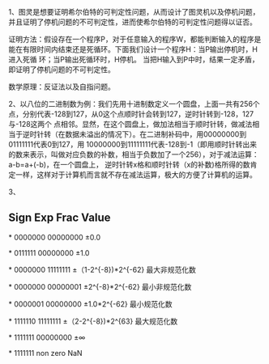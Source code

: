 1、图灵是想要证明希尔伯特的可判定性问题，从而设计了图灵机以及停机问题，并且证明了停机问题的不可判定性，进而使希尔伯特的可判定性问题得以证否。
   
   证明方法：假设存在一个程序P，对于任意输入的程序W，都能判断输入的程序是能在有限时间内结束还是死循环。下面我们设计一个程序H：当P输出停机时，H进入死循    环；当P输出死循环时，H停机。
   当把H输入到P中时，结果一定矛盾，即证明了停机问题的不可判定性。
   
   数学原理：反证法以及自指问题。
   
2、以八位的二进制数为例：我们先用十进制数定义一个圆盘，上面一共有256个点，分别代表-128到127，从0这个点顺时针会转到127，逆时针转到-128，127与-128这两个    点相邻。显然，在这个圆盘上，做加法相当于顺时针转，做减法相当于逆时针转（在数据未溢出的情况下）。在二进制补码中，用00000000到01111111代表0到127，用    10000000到11111111代表-128到-1（即用顺时针转出来的数来表示，叫做对应负数的补数，相当于负数加了一个256），对于减法运算：a-b=a+(-b)，在一个圆盘上，    逆时针转x格和顺时针转（x的补数)格所得的数肯定一样，这样对于计算机而言就不存在减法运算，极大的方便了计算机的运算。

3、
##   Sign    Exp      Frac     Value   
   
  \*     0000000  00000000   ±0.0
   
  \*     0111111  00000000   ±1.0
   
  \*     0000000  11111111   ±（1-2^{-8})*2^{-62}  最大非规范化数
   
  \*     0000000  00000001   ±2^{-8}*2^{-62}       最小非规范化数
   
  \*     0000001  00000000   ±1.0*2^{-62}          最小规范化数
   
  \*     1111110  11111111   ±（2-2^{-8})*2^{63}   最大规范化数
   
  \*     1111111  00000000   ±∞
   
  \*     1111111  non zero   NaN  
